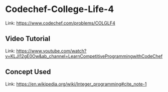 # Codechef-College-Life-4
Link: https://www.codechef.com/problems/COLGLF4
## Video Tutorial
Link: https://www.youtube.com/watch?v=KLJI12gE0Ow&ab_channel=LearnCompetitiveProgrammingwithCodeChef
## Concept Used
Link: https://en.wikipedia.org/wiki/Integer_programming#cite_note-1
